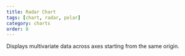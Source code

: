 ```yaml
---
title: Radar Chart
tags: [chart, radar, polar]
category: charts
order: 8
---
```

Displays multivariate data across axes starting from the same origin.
